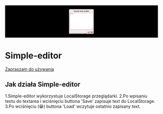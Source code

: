 ![screenshot simple-editor](github/rm.png)

# Simple-editor
[Zapraszam do używania](https://lukaszszczurowski.github.io/simple-editor/)

## Jak działa Simple-editor

1.Simple-editor wykorzystuje LocalStorage przeglądarki.
2.Po wpisaniu textu do textarea i wciśnięciu buttona 'Save' zapisuje text do LocalStorage.
3.Po wciśnięciu (😁) buttona 'Load' wczytuje ostatnio zapisany text. 
